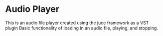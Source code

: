 # Audio Player

This is an audio file player created using the juce framework as a VST plugin 
Basic functionality of loading in an audio file, playing, and stopping. 
